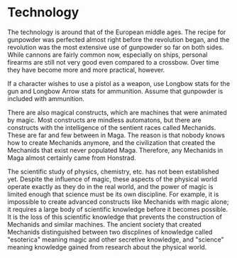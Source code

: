 Technology
==========
The technology is around that of the European middle ages. The recipe for gunpowder was perfected almost right before the revolution began, and the revolution was the most extensive use of gunpowder so far on both sides. While cannons are fairly common now, especially on ships, personal firearms are still not very good even compared to a crossbow. Over time they have become more and more practical, however.

If a character wishes to use a pistol as a weapon, use Longbow stats for the gun and Longbow Arrow stats for ammunition. Assume that gunpowder is included with ammunition.

There are also magical constructs, which are machines that were animated by magic. Most constructs are mindless automatons, but there are constructs with the intelligence of the sentient races called Mechanids. These are far and few between in Maga. The reason is that nobody knows how to create Mechanids anymore, and the civilization that created the Mechanids that exist never populated Maga. Therefore, any Mechanids in Maga almost certainly came from Honstrad.

The scientific study of physics, chemistry, etc. has not been established yet. Despite the influence of magic, these aspects of the physical world operate exactly as they do in the real world, and the power of magic is limited enough that science must be its own discipline. For example, it is impossible to create advanced constructs like Mechanids with magic alone; it requires a large body of scientific knowledge before it becomes possible. It is the loss of this scientific knowledge that prevents the construction of Mechanids and similar machines. The ancient society that created Mechanids distinguished between two discplines of knowledge called "esoterica" meaning magic and other secretive knowledge, and "science" meaning knowledge gained from research about the physical world.


